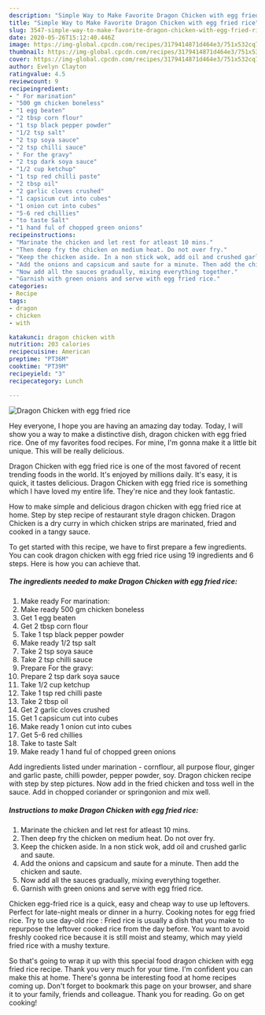 ```yaml
---
description: "Simple Way to Make Favorite Dragon Chicken with egg fried rice"
title: "Simple Way to Make Favorite Dragon Chicken with egg fried rice"
slug: 3547-simple-way-to-make-favorite-dragon-chicken-with-egg-fried-rice
date: 2020-05-26T15:12:40.446Z
image: https://img-global.cpcdn.com/recipes/3179414871d464e3/751x532cq70/dragon-chicken-with-egg-fried-rice-recipe-main-photo.jpg
thumbnail: https://img-global.cpcdn.com/recipes/3179414871d464e3/751x532cq70/dragon-chicken-with-egg-fried-rice-recipe-main-photo.jpg
cover: https://img-global.cpcdn.com/recipes/3179414871d464e3/751x532cq70/dragon-chicken-with-egg-fried-rice-recipe-main-photo.jpg
author: Evelyn Clayton
ratingvalue: 4.5
reviewcount: 9
recipeingredient:
- " For marination"
- "500 gm chicken boneless"
- "1 egg beaten"
- "2 tbsp corn flour"
- "1 tsp black pepper powder"
- "1/2 tsp salt"
- "2 tsp soya sauce"
- "2 tsp chilli sauce"
- " For the gravy"
- "2 tsp dark soya sauce"
- "1/2 cup ketchup"
- "1 tsp red chilli paste"
- "2 tbsp oil"
- "2 garlic cloves crushed"
- "1 capsicum cut into cubes"
- "1 onion cut into cubes"
- "5-6 red chillies"
- "to taste Salt"
- "1 hand ful of chopped green onions"
recipeinstructions:
- "Marinate the chicken and let rest for atleast 10 mins."
- "Then deep fry the chicken on medium heat. Do not over fry."
- "Keep the chicken aside. In a non stick wok, add oil and crushed garlic and saute."
- "Add the onions and capsicum and saute for a minute. Then add the chicken and saute."
- "Now add all the sauces gradually, mixing everything together."
- "Garnish with green onions and serve with egg fried rice."
categories:
- Recipe
tags:
- dragon
- chicken
- with

katakunci: dragon chicken with 
nutrition: 203 calories
recipecuisine: American
preptime: "PT36M"
cooktime: "PT39M"
recipeyield: "3"
recipecategory: Lunch

---
```



![Dragon Chicken with egg fried rice](https://img-global.cpcdn.com/recipes/3179414871d464e3/751x532cq70/dragon-chicken-with-egg-fried-rice-recipe-main-photo.jpg)

Hey everyone, I hope you are having an amazing day today. Today, I will show you a way to make a distinctive dish, dragon chicken with egg fried rice. One of my favorites food recipes. For mine, I'm gonna make it a little bit unique. This will be really delicious.

Dragon Chicken with egg fried rice is one of the most favored of recent trending foods in the world. It's enjoyed by millions daily. It's easy, it is quick, it tastes delicious. Dragon Chicken with egg fried rice is something which I have loved my entire life. They're nice and they look fantastic.

How to make simple and delicious dragon chicken with egg fried rice at home. Step by step recipe of restaurant style dragon chicken. Dragon Chicken is a dry curry in which chicken strips are marinated, fried and cooked in a tangy sauce.


To get started with this recipe, we have to first prepare a few ingredients. You can cook dragon chicken with egg fried rice using 19 ingredients and 6 steps. Here is how you can achieve that.

<!--inarticleads1-->

##### The ingredients needed to make Dragon Chicken with egg fried rice:

1. Make ready  For marination:
1. Make ready 500 gm chicken boneless
1. Get 1 egg beaten
1. Get 2 tbsp corn flour
1. Take 1 tsp black pepper powder
1. Make ready 1/2 tsp salt
1. Take 2 tsp soya sauce
1. Take 2 tsp chilli sauce
1. Prepare  For the gravy:
1. Prepare 2 tsp dark soya sauce
1. Take 1/2 cup ketchup
1. Take 1 tsp red chilli paste
1. Take 2 tbsp oil
1. Get 2 garlic cloves crushed
1. Get 1 capsicum cut into cubes
1. Make ready 1 onion cut into cubes
1. Get 5-6 red chillies
1. Take to taste Salt
1. Make ready 1 hand ful of chopped green onions


Add ingredients listed under marination - cornflour, all purpose flour, ginger and garlic paste, chilli powder, pepper powder, soy. Dragon chicken recipe with step by step pictures. Now add in the fried chicken and toss well in the sauce. Add in chopped coriander or springonion and mix well. 

<!--inarticleads2-->

##### Instructions to make Dragon Chicken with egg fried rice:

1. Marinate the chicken and let rest for atleast 10 mins.
1. Then deep fry the chicken on medium heat. Do not over fry.
1. Keep the chicken aside. In a non stick wok, add oil and crushed garlic and saute.
1. Add the onions and capsicum and saute for a minute. Then add the chicken and saute.
1. Now add all the sauces gradually, mixing everything together.
1. Garnish with green onions and serve with egg fried rice.


Chicken egg-fried rice is a quick, easy and cheap way to use up leftovers. Perfect for late-night meals or dinner in a hurry. Cooking notes for egg fried rice. Try to use day-old rice : Fried rice is usually a dish that you make to repurpose the leftover cooked rice from the day before. You want to avoid freshly cooked rice because it is still moist and steamy, which may yield fried rice with a mushy texture. 

So that's going to wrap it up with this special food dragon chicken with egg fried rice recipe. Thank you very much for your time. I'm confident you can make this at home. There's gonna be interesting food at home recipes coming up. Don't forget to bookmark this page on your browser, and share it to your family, friends and colleague. Thank you for reading. Go on get cooking!
